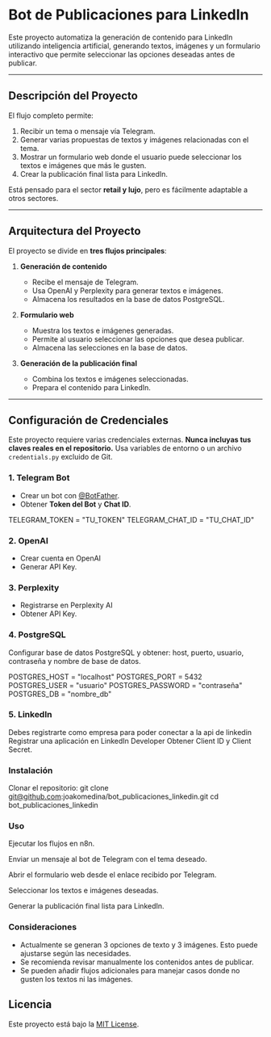 # Bot de Publicaciones para LinkedIn

Este proyecto automatiza la generación de contenido para LinkedIn utilizando inteligencia artificial, generando textos, imágenes y un formulario interactivo que permite seleccionar las opciones deseadas antes de publicar.

---

## Descripción del Proyecto

El flujo completo permite:

1. Recibir un tema o mensaje vía Telegram.
2. Generar varias propuestas de textos y imágenes relacionadas con el tema.
3. Mostrar un formulario web donde el usuario puede seleccionar los textos e imágenes que más le gusten.
4. Crear la publicación final lista para LinkedIn.

Está pensado para el sector **retail y lujo**, pero es fácilmente adaptable a otros sectores.

---

## Arquitectura del Proyecto

El proyecto se divide en **tres flujos principales**:

1. **Generación de contenido**
   - Recibe el mensaje de Telegram.
   - Usa OpenAI y Perplexity para generar textos e imágenes.
   - Almacena los resultados en la base de datos PostgreSQL.

2. **Formulario web**
   - Muestra los textos e imágenes generadas.
   - Permite al usuario seleccionar las opciones que desea publicar.
   - Almacena las selecciones en la base de datos.

3. **Generación de la publicación final**
   - Combina los textos e imágenes seleccionadas.
   - Prepara el contenido para LinkedIn.

---

## Configuración de Credenciales

Este proyecto requiere varias credenciales externas. **Nunca incluyas tus claves reales en el repositorio.** Usa variables de entorno o un archivo `credentials.py` excluido de Git.

### 1. Telegram Bot
- Crear un bot con [@BotFather](https://t.me/BotFather).
- Obtener **Token del Bot** y **Chat ID**.


TELEGRAM_TOKEN = "TU_TOKEN"
TELEGRAM_CHAT_ID = "TU_CHAT_ID"

### 2. OpenAI
- Crear cuenta en OpenAI
- Generar API Key.

### 3. Perplexity
- Registrarse en Perplexity AI
- Obtener API Key.

### 4. PostgreSQL
Configurar base de datos PostgreSQL y obtener:
host, puerto, usuario, contraseña y nombre de base de datos.

POSTGRES_HOST = "localhost"
POSTGRES_PORT = 5432
POSTGRES_USER = "usuario"
POSTGRES_PASSWORD = "contraseña"
POSTGRES_DB = "nombre_db"

### 5. LinkedIn
Debes registrarte como empresa para poder conectar a la api de linkedin
Registrar una aplicación en LinkedIn Developer
Obtener Client ID y Client Secret.

### Instalación

Clonar el repositorio:
git clone git@github.com:joakomedina/bot_publicaciones_linkedin.git
cd bot_publicaciones_linkedin

### Uso

Ejecutar los flujos en n8n.

Enviar un mensaje al bot de Telegram con el tema deseado.

Abrir el formulario web desde el enlace recibido por Telegram.

Seleccionar los textos e imágenes deseadas.

Generar la publicación final lista para LinkedIn.

### Consideraciones

- Actualmente se generan 3 opciones de texto y 3 imágenes. Esto puede ajustarse según las necesidades.
- Se recomienda revisar manualmente los contenidos antes de publicar.
- Se pueden añadir flujos adicionales para manejar casos donde no gusten los textos ni las imágenes.

## Licencia

Este proyecto está bajo la [MIT License](LICENSE).
